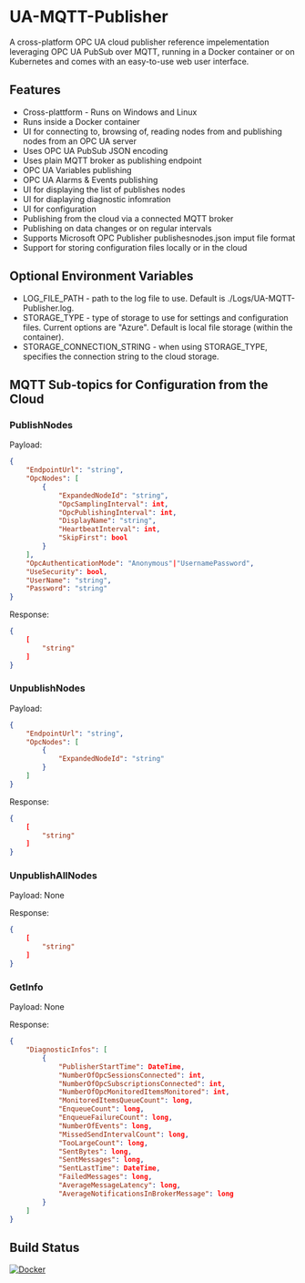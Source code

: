 # UA-MQTT-Publisher
A cross-platform OPC UA cloud publisher reference impelementation leveraging OPC UA PubSub over MQTT, running in a Docker container or on Kubernetes and comes with an easy-to-use web user interface.

## Features
* Cross-plattform - Runs on Windows and Linux
* Runs inside a Docker container
* UI for connecting to, browsing of, reading nodes from and publishing nodes from an OPC UA server
* Uses OPC UA PubSub JSON encoding
* Uses plain MQTT broker as publishing endpoint
* OPC UA Variables publishing
* OPC UA Alarms & Events publishing
* UI for displaying the list of publishes nodes
* UI for diaplaying diagnostic infomration
* UI for configuration
* Publishing from the cloud via a connected MQTT broker
* Publishing on data changes or on regular intervals
* Supports Microsoft OPC Publisher publishesnodes.json imput file format
* Support for storing configuration files locally or in the cloud

## Optional Environment Variables
* LOG_FILE_PATH - path to the log file to use. Default is ./Logs/UA-MQTT-Publisher.log.
* STORAGE_TYPE - type of storage to use for settings and configuration files. Current options are "Azure". Default is local file storage (within the container).
* STORAGE_CONNECTION_STRING - when using STORAGE_TYPE, specifies the connection string to the cloud storage.

## MQTT Sub-topics for Configuration from the Cloud

### PublishNodes

Payload:
```json
{
	"EndpointUrl": "string",
	"OpcNodes": [
		{
			"ExpandedNodeId": "string",
			"OpcSamplingInterval": int,
			"OpcPublishingInterval": int,
			"DisplayName": "string",
			"HeartbeatInterval": int,
			"SkipFirst": bool
		}
	],
	"OpcAuthenticationMode": "Anonymous"|"UsernamePassword",
	"UseSecurity": bool,
	"UserName": "string",
	"Password": "string"
}
```

Response:
```json
{
	[
		"string"
	]
}
```

### UnpublishNodes

Payload:
```json
{
	"EndpointUrl": "string",
	"OpcNodes": [
		{
			"ExpandedNodeId": "string"
		}
	]
}
```

Response:
```json
{
	[
		"string"
	]
}
```

### UnpublishAllNodes

Payload: None

Response:
```json
{
	[
		"string"
	]
}
```

### GetInfo

Payload: None

Response:
```json
{
	"DiagnosticInfos": [
		{
			"PublisherStartTime": DateTime,
			"NumberOfOpcSessionsConnected": int,
			"NumberOfOpcSubscriptionsConnected": int,
			"NumberOfOpcMonitoredItemsMonitored": int,
			"MonitoredItemsQueueCount": long,
			"EnqueueCount": long,
			"EnqueueFailureCount": long,
			"NumberOfEvents": long,
			"MissedSendIntervalCount": long,
			"TooLargeCount": long,
			"SentBytes": long,
			"SentMessages": long,
			"SentLastTime": DateTime,
			"FailedMessages": long,
			"AverageMessageLatency": long,
			"AverageNotificationsInBrokerMessage": long
		}
	]
}
```

## Build Status

[![Docker](https://github.com/barnstee/UA-MQTT-Publisher/actions/workflows/docker-publish.yml/badge.svg)](https://github.com/barnstee/UA-MQTT-Publisher/actions/workflows/docker-publish.yml)
